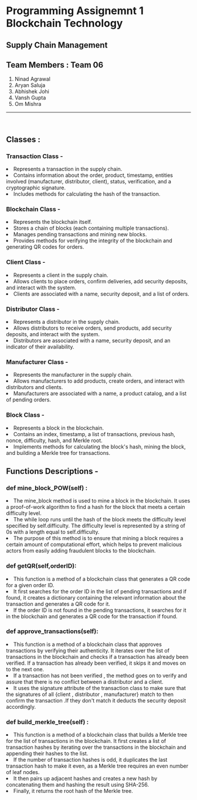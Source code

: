 <h1> Programming Assignemnt 1 <br> Blockchain Technology
<h2>Supply Chain Management

## Team Members : Team 06

<ol>
<li> Ninad Agrawal
<li> Aryan Saluja
<li> Abhishek Johi
<li> Vansh Gupta
<li> Om Mishra
</ol>
<hr>
<br>

## Classes :

### Transaction Class -

<li>Represents a transaction in the supply chain.
<li>Contains information about the order, product, timestamp, entities involved (manufacturer, distributor, client), status, verification, and a cryptographic signature.
<li>Includes methods for calculating the hash of the transaction.

### Blockchain Class -

<li>Represents the blockchain itself.
<li>Stores a chain of blocks (each containing multiple transactions).
<li>Manages pending transactions and mining new blocks.
<li>Provides methods for verifying the integrity of the blockchain and generating QR codes for orders.

### Client Class -

<li>Represents a client in the supply chain.
<li>Allows clients to place orders, confirm deliveries, add security deposits, and interact with the system.
<li>Clients are associated with a name, security deposit, and a list of orders.

### Distributor Class -

<li>Represents a distributor in the supply chain.
<li>Allows distributors to receive orders, send products, add security deposits, and interact with the system.
<li>Distributors are associated with a name, security deposit, and an indicator of their availability.

### Manufacturer Class -

<li>Represents the manufacturer in the supply chain.
<li>Allows manufacturers to add products, create orders, and interact with distributors and clients.
<li>Manufacturers are associated with a name, a product catalog, and a list of pending orders.

### Block Class -

<li>Represents a block in the blockchain.
<li>Contains an index, timestamp, a list of transactions, previous hash, nonce, difficulty, hash, and Merkle root.
<li>Implements methods for calculating the block's hash, mining the block, and building a Merkle tree for transactions.

## Functions Descriptions -

### def mine_block_POW(self) :

<li>The mine_block method is used to mine a block in the blockchain. It uses a proof-of-work algorithm to find a hash for the block that meets a certain difficulty level.
<li>The while loop runs until the hash of the block meets the difficulty level specified by self.difficulty. The difficulty level is represented by a string of 0s with a length equal to self.difficulty.
<li>The purpose of this method is to ensure that mining a block requires a certain amount of computational effort, which helps to prevent malicious actors from easily adding fraudulent blocks to the blockchain.

### def getQR(self,orderID):

<li>This function is a method of a blockchain class that generates a QR code for a given order ID. <li>It first searches for the order ID in the list of pending transactions and if found, it creates a dictionary containing the relevant information about the transaction and generates a QR code for it.<li> If the order ID is not found in the pending transactions, it searches for it in the blockchain and generates a QR code for the transaction if found.

### def approve_transactions(self):

<li> This function is a method of a blockchain class that approves transactions by verifying their authenticity. It iterates over the list of transactions in the blockchain and checks if a transaction has already been verified. If a transaction has already been verified, it skips it and moves on to the next one.
<li> If a transaction has not been verified , the method goes on to verify and assure that there is no conflict between a distributor and a client.
<li> It uses the signature attribute of the transaction class to make sure that the signatures of all {client , distributor , manufacturer} match to then confirm the transaction .If they don't match it deducts the security deposit accordingly.

### def build_merkle_tree(self) :

<li>This function is a method of a blockchain class that builds a Merkle tree for the list of transactions in the blockchain. It first creates a list of transaction hashes by iterating over the transactions in the blockchain and appending their hashes to the list.<li> If the number of transaction hashes is odd, it duplicates the last transaction hash to make it even, as a Merkle tree requires an even number of leaf nodes.<li> It then pairs up adjacent hashes and creates a new hash by concatenating them and hashing the result using SHA-256.<li> Finally, it returns the root hash of the Merkle tree.
